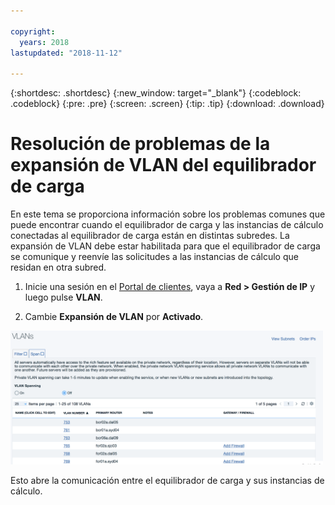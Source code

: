 ```yaml
---

copyright:
  years: 2018
lastupdated: "2018-11-12"

---
```


{:shortdesc: .shortdesc}
{:new_window: target="_blank"}
{:codeblock: .codeblock}
{:pre: .pre}
{:screen: .screen}
{:tip: .tip}
{:download: .download}

# Resolución de problemas de la expansión de VLAN del equilibrador de carga
En este tema se proporciona información sobre los problemas comunes que puede encontrar cuando el equilibrador de carga y las instancias de cálculo conectadas al equilibrador de carga están en distintas subredes. La expansión de VLAN debe estar habilitada para que el equilibrador de carga se comunique y reenvíe las solicitudes a las instancias de cálculo que residan en otra subred.

1. Inicie una sesión en el [Portal de clientes](https://control.softlayer.com), vaya a **Red > Gestión de IP** y luego pulse **VLAN**.

2. Cambie **Expansión de VLAN** por **Activado**.

<img src="images/vlan-spanning.png" alt="dibujo" style="width: 500px;"/>

Esto abre la comunicación entre el equilibrador de carga y sus instancias de cálculo.
